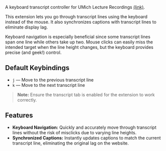A keyboard transcript controller for UMich Lecture Recordings [(link)](https://leccap.engin.umich.edu/leccap).

This extension lets you go through transcript lines using the keyboard instead of the mouse. It also synchronizes captions with transcript lines to eliminate display lag.

Keyboard navigation is especially beneficial since some transcript lines span one line while others take up two. Mouse clicks can easily miss the intended target when the line height changes, but the keyboard provides precise (and geek!) control.

## Default Keybindings

- `j` — Move to the previous transcript line
- `k` — Move to the next transcript line

> **Note:** Ensure the transcript tab is enabled for the extension to work correctly.

## Features

- **Keyboard Navigation:** Quickly and accurately move through transcript lines without the risk of misclicks due to varying line heights.
- **Synchronized Captions:** Instantly updates captions to match the current transcript line, eliminating the original lag on the website.
